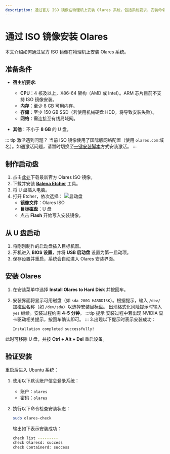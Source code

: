 ```yaml
---
description: 通过官方 ISO 镜像在物理机上安装 Olares 系统，包括系统要求、安装命令和激活流程。
---
```


# 通过 ISO 镜像安装 Olares

本文介绍如何通过官方 ISO 镜像在物理机上安装 Olares 系统。

## 准备条件

- **宿主机要求**:
  - **CPU**：4 核及以上，X86-64 架构（AMD 或 Intel）。ARM 芯片目前不支持 ISO 镜像安装。
  - **内存**：至少 8 GB 可用内存。
  - **存储**：至少 150 GB SSD（若使用机械硬盘 HDD，将导致安装失败）。
  - **网络**：需连接至有线局域网。

- **其他**：不小于 **8 GB** 的 U 盘。

::: tip 激活遇到问题？
当前 ISO 镜像使用了国际版网络配置（使用 `olares.com` 域名）。如遇激活问题，请暂时切换至[一键安装脚本](install-linux-script.md)方式安装激活。
:::

## 制作启动盘

1. 点击[此处](https://cdn.olares.cn/olares-latest-amd64-cn.iso)下载最新官方 Olares ISO 镜像。
2. 下载并安装 [**Balena Etcher**](https://etcher.balena.io/) 工具。
3. 将 U 盘插入电脑。
4. 打开 Etcher，依次选择：
   ![启动盘](/images/manual/get-started/iso-flash.png#bordered)
    - **镜像文件**：Olares ISO
    - **目标磁盘**：U 盘
    - 点击 **Flash** 开始写入安装镜像。

## 从 U 盘启动
1. 将刚刚制作的启动盘插入目标机器。
2. 开机进入 **BIOS 设置**，并将 **USB 启动盘** 设置为第一启动项。
3. 保存设置并重启，系统会自动进入 Olares 安装界面。

## 安装 Olares

1. 在安装菜单中选择 **Install Olares to Hard Disk** 并按回车。
2. 安装界面将显示可用磁盘（如 `sda 200G HARDDISK`）。根据提示，输入 `/dev/` 加磁盘名称（如 `/dev/sda`）以选择安装目标盘。 出现格式化风险提示时输入 `yes` 继续。安装过程约需 **4–5 分钟**。
   :::tip 提示
   安装过程中若出现 NVIDIA 显卡驱动相关提示，按回车确认即可。
   :::
3.出现以下提示时表示安装成功：

   ```shell
   Installation completed successfully!
   ```
此时可移除 U 盘，并按 **Ctrl + Alt + Del** 重启设备。

## 验证安装

重启后进入 Ubuntu 系统：

1. 使用以下默认账户信息登录系统：
    - 账户：`olares`
    - 密码：`olares`

2. 执行以下命令检查安装状态：

    ```bash
    sudo olares-check
    ```
   输出如下表示安装成功：
    
   ```bash
   check list ---------
   check Olaresd: success
   check Containerd: success
   ```
<!--@include: ./install-and-activate-olares.md-->

<!--@include: ./log-in-to-olares.md-->

<!--@include: ./reusables.md{34,38}-->